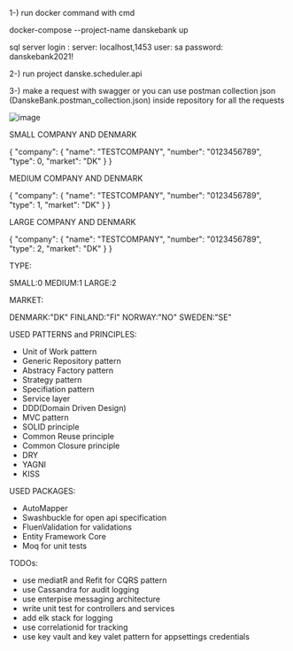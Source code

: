 1-) run docker command with cmd 

  docker-compose --project-name danskebank up
  
  sql server login :
  server: localhost,1453
  user: sa
  password: danskebank2021!
  
2-) run project danske.scheduler.api

3-) make a request with swagger or you can use postman collection json (DanskeBank.postman_collection.json) inside repository for all the requests

![image](https://user-images.githubusercontent.com/16955249/124642321-6244bf80-de98-11eb-8e8f-ed34a19210e7.png)


SMALL COMPANY AND DENMARK

{
  "company": {
    "name": "TESTCOMPANY",
    "number": "0123456789",
    "type": 0,
    "market": "DK"
  }
}

MEDIUM COMPANY AND DENMARK

{
  "company": {
    "name": "TESTCOMPANY",
    "number": "0123456789",
    "type": 1,
    "market": "DK"
  }
}


LARGE COMPANY AND DENMARK

{
  "company": {
    "name": "TESTCOMPANY",
    "number": "0123456789",
    "type": 2,
    "market": "DK"
  }
}

TYPE:

  SMALL:0
  MEDIUM:1
  LARGE:2

MARKET:

  DENMARK:"DK"
  FINLAND:"FI"
  NORWAY:"NO"
  SWEDEN:"SE"
  
USED PATTERNS and PRINCIPLES:

- Unit of Work pattern
- Generic Repository pattern
- Abstracy Factory pattern
- Strategy pattern
- Specifiation pattern
- Service layer
- DDD(Domain Driven Design)
- MVC pattern
- SOLID principle
- Common Reuse principle
- Common Closure principle
- DRY
- YAGNI
- KISS

USED PACKAGES:

- AutoMapper
- Swashbuckle for open api specification
- FluenValidation for validations
- Entity Framework Core
- Moq for unit tests

TODOs: 
  - use mediatR and Refit for CQRS pattern
  - use Cassandra for audit logging
  - use enterpise messaging architecture
  - write unit test for controllers and services
  - add elk stack for logging
  - use correlationid for tracking
  - use key vault and key valet pattern for appsettings credentials
